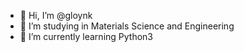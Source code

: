 - 👋 Hi, I’m @gloynk
- 👀 I’m studying in Materials Science and Engineering
- 🌱 I’m currently learning Python3


<!---
gloynk/gloynk is a ✨ special ✨ repository because its `README.md` (this file) appears on your GitHub profile.
You can click the Preview link to take a look at your changes.
--->
